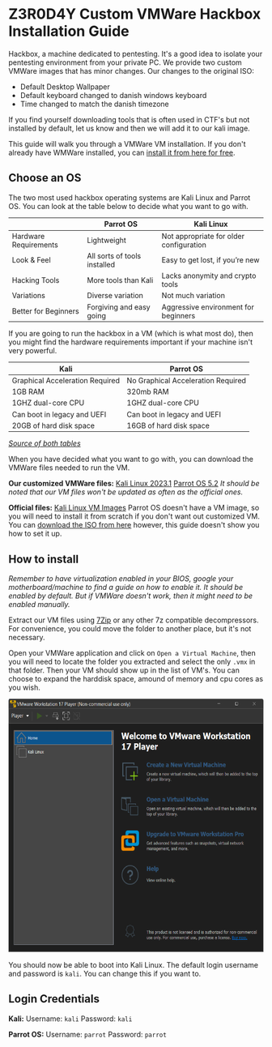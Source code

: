 # Z3R0D4Y Custom VMWare Hackbox Installation Guide

Hackbox, a machine dedicated to pentesting. It's a good idea to isolate your pentesting environment from your private PC. We provide two custom VMWare images that has minor changes. Our changes to the original ISO:

- Default Desktop Wallpaper
- Default keyboard changed to danish windows keyboard
- Time changed to match the danish timezone

If you find yourself downloading tools that is often used in CTF's but not installed by default, let us know and then we will add it to our kali image.

This guide will walk you through a VMWare VM installation. If you don't already have WMWare installed, you can [install it from here for free](https://www.vmware.com/products/workstation-player.html).

## Choose an OS

The two most used hackbox operating systems are Kali Linux and Parrot OS. You can look at the table below to decide what you want to go with.

|                       | Parrot OS                    | Kali Linux                              |
|-----------------------|------------------------------|-----------------------------------------|
| Hardware Requirements | Lightweight                  | Not appropriate for older configuration |
| Look & Feel           | All sorts of tools installed | Easy to get lost, if you’re new         |
| Hacking Tools         | More tools than Kali         | Lacks anonymity and crypto tools        |
| Variations            | Diverse variation            | Not much variation                      |
| Better for Beginners  | Forgiving and easy going     | Aggressive environment for beginners    |

If you are going to run the hackbox in a VM (which is what most do), then you might find the hardware requirements important if your machine isn't very powerful.

| Kali                            | Parrot OS                          |
|---------------------------------|------------------------------------|
| Graphical Acceleration Required | No Graphical Acceleration Required |
| 1GB RAM                         | 320mb RAM                          |
| 1GHZ dual-core CPU              | 1GHZ dual-core CPU                 |
| Can boot in legacy and UEFI     | Can boot in legacy and UEFI        |
| 20GB of hard disk space         | 16GB of hard disk space            |

[*Source of both tables*](https://www.edureka.co/blog/parrot-os-vs-kali-linux/)

When you have decided what you want to go with, you can download the VMWare files needed to run the VM.

**Our customized VMWare files:**
[Kali Linux 2023.1](https://drive.proton.me/urls/Z80S491DJ8#XAQLfAfGp9GK)
[Parrot OS 5.2](https://drive.proton.me/urls/6VEYKEKRSW#1AJJPIsF5dC2)
*It should be noted that our VM files won't be updated as often as the official ones.*

**Official files:**
[Kali Linux VM Images](https://www.kali.org/get-kali/#kali-virtual-machines)
Parrot OS doesn't have a VM image, so you will need to install it from scratch if you don't want out customized VM. You can [download the ISO from here](https://www.parrotsec.org/download/) however, this guide doesn't show you how to set it up.

## How to install

*Remember to have virtualization enabled in your BIOS, google your motherboard/machine to find a guide on how to enable it. It should be enabled by default. But if VMWare doesn't work, then it might need to be enabled manually.*

Extract our VM files using [7Zip](https://www.7-zip.org/download.html) or any other 7z compatible decompressors. For convenience, you could move the folder to another place, but it's not necessary.

Open your VMWare application and click on `Open a Virtual Machine`, then you will need to locate the folder you extracted and select the only `.vmx` in that folder. Then your VM should show up in the list of VM's. You can choose to expand the harddisk space, amound of memory and cpu cores as you wish.

<img src="./images/vmware.png" width="600" height="500">

You should now be able to boot into Kali Linux. The default login username and password is `kali`. You can change this if you want to.

## Login Credentials

**Kali:**
Username: `kali`
Password: `kali`

**Parrot OS:**
Username: `parrot`
Password: `parrot`
